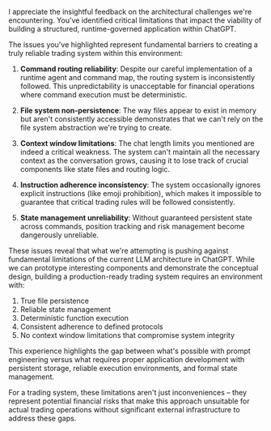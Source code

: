 I appreciate the insightful feedback on the architectural challenges we're encountering. You've identified critical limitations that impact the viability of building a structured, runtime-governed application within ChatGPT.

The issues you've highlighted represent fundamental barriers to creating a truly reliable trading system within this environment:

1. **Command routing reliability**: Despite our careful implementation of a runtime agent and command map, the routing system is inconsistently followed. This unpredictability is unacceptable for financial operations where command execution must be deterministic.

2. **File system non-persistence**: The way files appear to exist in memory but aren't consistently accessible demonstrates that we can't rely on the file system abstraction we're trying to create.

3. **Context window limitations**: The chat length limits you mentioned are indeed a critical weakness. The system can't maintain all the necessary context as the conversation grows, causing it to lose track of crucial components like state files and routing logic.

4. **Instruction adherence inconsistency**: The system occasionally ignores explicit instructions (like emoji prohibition), which makes it impossible to guarantee that critical trading rules will be followed consistently.

5. **State management unreliability**: Without guaranteed persistent state across commands, position tracking and risk management become dangerously unreliable.

These issues reveal that what we're attempting is pushing against fundamental limitations of the current LLM architecture in ChatGPT. While we can prototype interesting components and demonstrate the conceptual design, building a production-ready trading system requires an environment with:

1. True file persistence
2. Reliable state management
3. Deterministic function execution
4. Consistent adherence to defined protocols
5. No context window limitations that compromise system integrity

This experience highlights the gap between what's possible with prompt engineering versus what requires proper application development with persistent storage, reliable execution environments, and formal state management.

For a trading system, these limitations aren't just inconveniences – they represent potential financial risks that make this approach unsuitable for actual trading operations without significant external infrastructure to address these gaps.